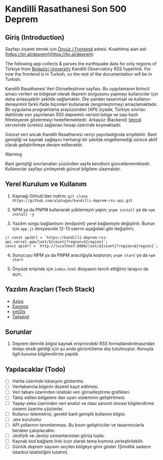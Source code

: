 # Kandilli Rasathanesi Son 500 Deprem
## Giriş (Introduction)
Sayfayı ziyaret etmek için [Önyüz / Frontend](https://alptugan.github.io/kandilli-deprem-rss-api/) adresi.
Kısaltılmış alan adı: [https://tin.al/deprem](https://tin.al/deprem)

The following app collects & parses the earthquake data for only regions of Türkiye from [Boğaziçi University](http://www.koeri.boun.edu.tr/scripts/lst0.asp) Kandilli Observatory RSS hyperlink. For now the frontend is in Turkish, so the rest of the documentation will be in Turkish.

Kandilli Rasathanesi Veri Görselleştirme sayfası. Bu uygulamanın birincil amacı verileri ve bölgesel olarak deprem sorgusunu yapmayı kullanıcılar için daha anlaşışabilir şekilde sağlamaktır. Öte yandan tasarımsal ve kullanıcı deneyimini farklı ifade biçimleri kullanarak zenginleştirmeyi amaçlamaktadır. Bir uygulama programlama arayüzünden (API) ziyade, Türkiye sınırları dahilinde son yayınlanan 500 depremin verisini bölge ve sayı bazlı filtreleyerek göstermeyi hedeflemektedir. Arkayüz (Backend) [Vercel](https://vercel.com) servisinde ücretsiz sağlanan hesap üzerinde koşmaktadır. 

Güncel veri ancak Kandilli Rasathanesi veriyi yayınladığında erişilebilir. 
Bant genişliği ve kaynak sağlayıcı herhangi bir şekilde engellemediği sürece aktif olarak geliştirilmeye devam edilecektir.

> [!WARNING]
> Bant genişliği sınırlamaları yüzünden sayfa kendisini güncellememktedir. Kullanıcılar sayfayı yinileyerek güncel bilgilere ulaşmalıdır.

## Yerel Kurulum ve Kullanım
1. Kaynağı Github'dan indirin;
`git clone https://github.com/alptugan/kandilli-deprem-rss-api.git`


2. NPM ya da PNPM kullanarak yüklemeyin yapın;
`pnpm install` ya da `npm install -y`


3. Yazılım sorgu bağlantısını (endpoint) yerel bağlantıyle değiştirin. Bunun için `app.js` dosyasında 12-13 satırını aşağıdaki gibi değiştirin;
```
// const apiUrl = `https://kandilli-deprem-rss-api.vercel.app/last/${count}?region=${region}`;
const apiUrl = `http://localhost:8080/last/${count}?region=${region}`;
```

4. Sunucuyu NPM ya da PNPM aracılığıyla koşturun;
`pnpm start` ya da `npm start`


5. Önyüze erişmek için `index.html` dosyasını tercih ettiğiniz tarayıcı da açın.


## Yazılım Araçları (Tech Stack)
- [Axios](https://github.com/axios/axios) 
- [Express](https://github.com/expressjs/express)
- [xml2js](https://github.com/Leonidas-from-XIV/node-xml2js)
- [Tailwind](https://tailwindcss.com/plus/ui-blocks)


## Sorunlar
1. Deprem derinlik bilgisi kaynak erişimindeki RSS formatlandırılmasından dolayı eksik geldiği için şu anda görüntüleme dışı tutulmuştur. Konuyla ilgili kuruma bilgilendirme yapıldı.


## Yapılacaklar (Todo)
- [ ] Harita üzerinde lokasyon gösterme.
- [ ] Veritabanına bilginin düzenli kayıt edilmesi.
- [ ] Veri tabanı üzerinden istatiski veri görselleştirme grafikleri.
- [ ] Takip edilen bölgelere dair uyarı sisteminin geliştirilmesi.
- [ ] Yapay-zeka üzerinden veri analizi ve olası sarsıntı öncesi bilgilendirme sistemi üzerine çözümler.
- [ ] Kullanıcı telemetrisi, gerekli bant genişlik kullanım bilgisi. 
- [ ] .env kurulumu
- [ ] API yollarının tanımlanması. Bu kısım geliştiriciler ve tasarımcılarla beraber çalışılacaktır. 
- [ ] Jeofizik ve Jeoloji uzmanlarından görüş topla.
- [ ] Kaynak kod bağlantı linki icon olarak tema kısmına yerleştirilebilir.
- [ ] Günlük deprem sayısını seçilen bölgeye göre göster (Şimdilik sadece istanbul istatistiğini tutalım).